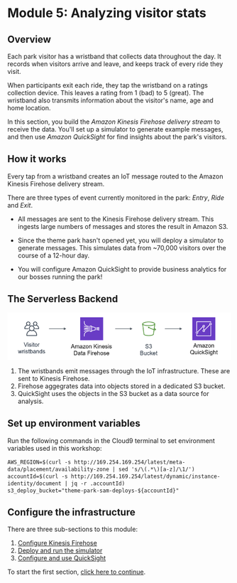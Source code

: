 # Module 5: Analyzing visitor stats

## Overview

Each park visitor has a wristband that collects data throughout the day. It records when visitors arrive and leave, and keeps track of every ride they visit. 

When participants exit each ride, they tap the wristband on a ratings collection device. This leaves a rating from 1 (bad) to 5 (great). The wristband also transmits information about the visitor's name, age and home location.

In this section, you build the *Amazon Kinesis Firehose delivery stream* to receive the data. You'll set up a simulator to generate example messages, and then use *Amazon QuickSight* for find insights about the park's visitors.

## How it works

Every tap from a wristband creates an IoT message routed to the Amazon Kinesis Firehose delivery stream. 

There are three types of event currently monitored in the park: *Entry*, *Ride* and *Exit*.

* All messages are sent to the Kinesis Firehose delivery stream. This ingests large numbers of messages and stores the result in Amazon S3.

* Since the theme park hasn't opened yet, you will deploy a simulator to generate messages. This simulates data from ~70,000 visitors over the course of a 12-hour day.

* You will configure Amazon QuickSight to provide business analytics for our bosses running the park!

## The Serverless Backend

![Module 5 architecture](../images/module5-overview.png)

1. The wristbands emit messages through the IoT infrastructure. These are sent to  Kinesis Firehose.
2. Firehose aggegrates data into objects stored in a dedicated S3 bucket.
3. QuickSight uses the objects in the S3 bucket as a data source for analysis.

## Set up environment variables

Run the following commands in the Cloud9 terminal to set environment variables used in this workshop:

```console
AWS_REGION=$(curl -s http://169.254.169.254/latest/meta-data/placement/availability-zone | sed 's/\(.*\)[a-z]/\1/')
accountId=$(curl -s http://169.254.169.254/latest/dynamic/instance-identity/document | jq -r .accountId)
s3_deploy_bucket="theme-park-sam-deploys-${accountId}"
```

## Configure the infrastructure

There are three sub-sections to this module:

1. [Configure Kinesis Firehose](./1-firehose/README.md)
2. [Deploy and run the simulator](./2-simulator/README.md)
3. [Configure and use QuickSight](./3-quicksight/README.md)

To start the first section, [click here to continue](./1-firehose/README.md).

